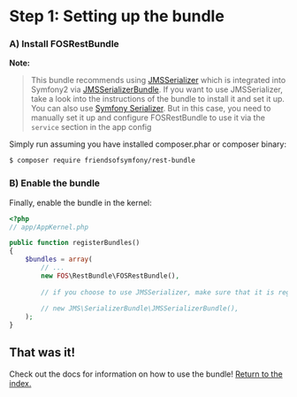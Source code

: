 Step 1: Setting up the bundle
=============================

### A) Install FOSRestBundle

**Note:**

> This bundle recommends using [JMSSerializer](https://github.com/schmittjoh/serializer) which is 
> integrated into Symfony2 via [JMSSerializerBundle](https://github.com/schmittjoh/JMSSerializerBundle).
> If you want to use JMSSerializer, take a look into the instructions of the bundle to
> install it and set it up. You can also use [Symfony Serializer](https://github.com/symfony/Serializer).
> But in this case, you need to manually set it up and configure FOSRestBundle to use it
> via the ``service`` section in the app config

Simply run assuming you have installed composer.phar or composer binary:

``` bash
$ composer require friendsofsymfony/rest-bundle
```

### B) Enable the bundle

Finally, enable the bundle in the kernel:

``` php
<?php
// app/AppKernel.php

public function registerBundles()
{
    $bundles = array(
        // ...
        new FOS\RestBundle\FOSRestBundle(),
        
        // if you choose to use JMSSerializer, make sure that it is registered in your application
        
        // new JMS\SerializerBundle\JMSSerializerBundle(),
    );
}
```

## That was it!

Check out the docs for information on how to use the bundle! [Return to the index.](index.md)
